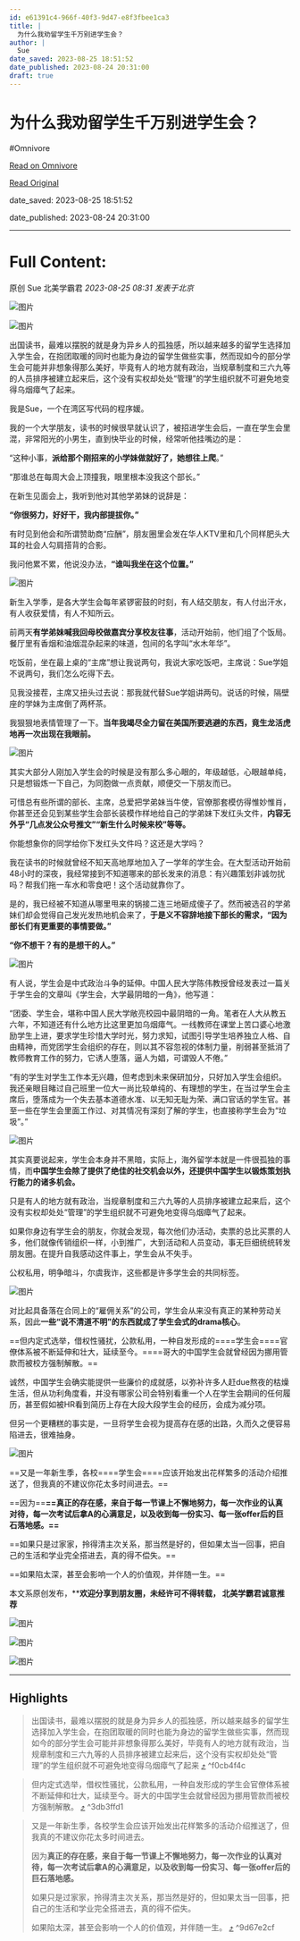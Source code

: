 ```yaml
---
id: e61391c4-966f-40f3-9d47-e8f3fbee1ca3
title: |
  为什么我劝留学生千万别进学生会？
author: |
  Sue
date_saved: 2023-08-25 18:51:52
date_published: 2023-08-24 20:31:00
draft: true
---
```


# 为什么我劝留学生千万别进学生会？
#Omnivore

[Read on Omnivore](https://omnivore.app/me/-18a2ee596c5)

[Read Original](https://mp.weixin.qq.com/s/uUZYOhPWepHR0LKmVgFJ6w)

date_saved: 2023-08-25 18:51:52

date_published: 2023-08-24 20:31:00

--- 

# Full Content: 

原创  Sue  北美学霸君 _2023-08-25 08:31_ _发表于北京_ 

![图片](https://proxy-prod.omnivore-image-cache.app/0x0,suMCv-U7OnnWDafD1HhRhnl3DISGfjR9sVmLOGxfeGtg/https://mmbiz.qpic.cn/mmbiz_jpg/NPd0xqhsvfl8lZgWOUc6qw5RWIqnpccKkO66zWVV7G6sriacRCv1GWtkicYVqRlpw20bxj2sfOPzFS343KZRPUug/640?wx_fmt=jpeg&wxfrom=5&wx_lazy=1&wx_co=1)  

![图片](https://proxy-prod.omnivore-image-cache.app/0x0,s15j1F_QEjK6zD6bJjgyIhkloGJfS9CKzyZEiuo6qDoA/https://mmbiz.qpic.cn/sz_mmbiz_png/NPd0xqhsvflRoicMGGuZU1D86ZqYQrxS7pCd5ic5hUKAoBpPsgBRSBnzANmFJHudr5RX8CP1Aq2wOvFicf1eTiabpA/640?wx_fmt=png)

出国读书，最难以摆脱的就是身为异乡人的孤独感，所以越来越多的留学生选择加入学生会，在抱团取暖的同时也能为身边的留学生做些实事，然而现如今的部分学生会可能并非想象得那么美好，毕竟有人的地方就有政治，当规章制度和三六九等的人员排序被建立起来后，这个没有实权却处处“管理”的学生组织就不可避免地变得乌烟瘴气了起来。

我是Sue，一个在湾区写代码的程序媛。

我的一个大学朋友，读书的时候很早就认识了，被招进学生会后，一直在学生会里混，非常阳光的小男生，直到快毕业的时候，经常听他挂嘴边的是：

“这种小事，**派给那个刚招来的小学妹做就好了，她想往上爬**。”

“那谁总在每周大会上顶撞我，眼里根本没我这个部长。”

在新生见面会上，我听到他对其他学弟妹的说辞是：

**“你很努力，好好干，我内部提拔你。”**

有时见到他会和所谓赞助商“应酬”，朋友圈里会发在华人KTV里和几个同样肥头大耳的社会人勾肩搭背的合影。

我问他累不累，他说没办法，**“谁叫我坐在这个位置。”**

![图片](https://proxy-prod.omnivore-image-cache.app/0x0,sq6IDhZp68YQ8JbdIuymoP33ZnrmOuTFaKSunQgOq55o/https://mmbiz.qpic.cn/sz_mmbiz_jpg/NPd0xqhsvfnlXXqv9ibh6uRH0EedumDPp459HGc8ePweCDdMe7Kt6r5wKZib3PVYX322ldicqPXNO6wpRtexUGw7w/640?wx_fmt=jpeg)

新生入学季，是各大学生会每年紧锣密鼓的时刻，有人结交朋友，有人付出汗水，有人收获爱情，有人不知所云。

前两天**有学弟妹喊我回母校做嘉宾分享校友往事**，活动开始前，他们组了个饭局。餐厅里有香烟和油烟混杂起来的味道，包间的名字叫“水木年华”。

吃饭前，坐在最上桌的“主席”想让我说两句，我说大家吃饭吧，主席说：Sue学姐不说两句，我们怎么吃得下去。

见我没接茬，主席又扭头过去说：那我就代替Sue学姐讲两句。说话的时候，隔壁座的学妹为主席倒了两杯茶。

我狠狠地表情管理了一下。**当年我竭尽全力留在美国所要逃避的东西，竟生龙活虎地再一次出现在我眼前。**

![图片](https://proxy-prod.omnivore-image-cache.app/0x0,spzyM2KQfZmQQ1KQYpNl6sl6cJNU03v5EmILmiscYuwk/https://mmbiz.qpic.cn/sz_mmbiz_jpg/NPd0xqhsvfnlXXqv9ibh6uRH0EedumDPpuquJC20a0m6icWF6iaRLX6uviahdlibfnoiaeYnhDGv8AlvW9GdDyfuibzJA/640?wx_fmt=jpeg)

其实大部分人刚加入学生会的时候是没有那么多心眼的，年级越低，心眼越单纯，只是想锻炼一下自己，为同胞做一点贡献，顺便交一下朋友而已。

可惜总有些所谓的部长、主席，总爱把学弟妹当牛使，官僚那套模仿得惟妙惟肖，你甚至还会见到某些学生会部长装模作样地给自己的学弟妹下发红头文件，**内容无外乎“几点发公众号推文”“新生什么时候来校”等等。**

你能想象你的同学给你下发红头文件吗？这还是大学吗？

我在读书的时候就曾经不知天高地厚地加入了一学年的学生会。在大型活动开始前48小时的深夜，我经常接到不知道哪来的部长发来的消息：有兴趣策划非诚勿扰吗？帮我们拖一车水和零食吧！这个活动就靠你了。

是的，我已经被不知道从哪里甩来的锅接二连三地砸成傻子了。然而被选召的学弟妹们却会觉得自己发光发热地机会来了，**于是义不容辞地接下部长的需求，“因为部长们有更重要的事情要做。”**

**“你不想干？有的是想干的人。”**

![图片](https://proxy-prod.omnivore-image-cache.app/0x0,sIaG25ccSslrzOOpdM7OAVEw-yY4n9WWk9pA86G15R6A/https://mmbiz.qpic.cn/sz_mmbiz_jpg/NPd0xqhsvfnlXXqv9ibh6uRH0EedumDPppRgEjQOWRBsrc1E2Q2yYqFFxZAWsoSAKGym7U6qhnKtVoKrAYCNtHw/640?wx_fmt=jpeg)

有人说，学生会是中式政治斗争的延伸。中国人民大学陈伟教授曾经发表过一篇关于学生会的文章叫《学生会，大学最阴暗的一角》，他写道：

“团委、学生会，堪称中国人民大学敞亮校园中最阴暗的一角。笔者在人大从教五六年，不知道还有什么地方比这里更加乌烟瘴气。一线教师在课堂上苦口婆心地激励学生上进，要求学生珍惜大学时光，努力求知，试图引导学生培养独立人格、自由精神，而党团学生会组织的存在，则以其不容忽视的体制力量，削弱甚至抵消了教师教育工作的努力，它诱人堕落，逼人为娼，可谓毁人不倦。”

“有的学生对学生工作本无兴趣，但考虑到未来保研加分，只好加入学生会组织。我还亲眼目睹过自己班里一位大一尚比较单纯的、有理想的学生，在当过学生会主席后，堕落成为一个失去基本道德水准、以无知无耻为荣、满口官话的学生官。甚至一些在学生会里面工作过、对其情况有深刻了解的学生，也直接称学生会为“垃圾”。”

![图片](https://proxy-prod.omnivore-image-cache.app/0x0,sU7ky5wGn2m0dZDK1NcHoiHhOuSgNxgoUktS9-7QzLng/https://mmbiz.qpic.cn/sz_mmbiz_jpg/NPd0xqhsvfnlXXqv9ibh6uRH0EedumDPpGChzoWPpm6o5SebtYXiaT9MnXuK2Nf8FM2Z1977B6tae86ba4XIAu6Q/640?wx_fmt=jpeg)

其实真要说起来，学生会本身并不黑暗，实际上，海外留学本就是一件很孤独的事情，而**中国学生会除了提供了绝佳的社交机会以外，还提供中国学生以锻炼策划执行能力的诸多机会。**

只是有人的地方就有政治，当规章制度和三六九等的人员排序被建立起来后，这个没有实权却处处“管理”的学生组织就不可避免地变得乌烟瘴气了起来。

如果你身边有学生会的朋友，你就会发现，每次他们办活动，卖票的总比买票的人多，他们就像传销组织一样，小到推广，大到活动和人员变动，事无巨细统统转发朋友圈。在提升自我感动这件事上，学生会从不失手。

公权私用，明争暗斗，尔虞我诈，这些都是许多学生会的共同标签。

![图片](https://proxy-prod.omnivore-image-cache.app/0x0,sNEO0Cx7r1K_7pSAsSBRyC3pHIPJXDzxa-WruhCZ8xYA/https://mmbiz.qpic.cn/sz_mmbiz_jpg/NPd0xqhsvfnlXXqv9ibh6uRH0EedumDPpY0yWWILKiaLHUd9jogcH8ZsEKTZBobeLicXLZZKl4OIwcDphicImKClXg/640?wx_fmt=jpeg)

对比起具备落在合同上的“雇佣关系”的公司，学生会从来没有真正的某种劳动关系，因此**一些“说不清道不明”的东西就成了学生会式的drama核心**。

==但内定式选举，借权性骚扰，公款私用，一种自发形成的====学生会====官僚体系被不断延伸和壮大，延续至今。====哥大的中国学生会就曾经因为挪用管款而被校方强制解散。==

诚然，中国学生会确实能提供一些廉价的成就感，以弥补许多人赶due熬夜的枯燥生活，但从功利角度看，并没有哪家公司会特别看重一个人在学生会期间的任何履历，甚至假如被HR看到简历上存在大段大段学生会的经历，会成为减分项。

但另一个更糟糕的事实是，一旦将学生会视为提高存在感的出路，久而久之便容易陷进去，很难抽身。

![图片](https://proxy-prod.omnivore-image-cache.app/0x0,sUUVnPrs8vou9ecX7_l0-hqOdF_FeFZ19hdnOz14rxX4/https://mmbiz.qpic.cn/sz_mmbiz_jpg/NPd0xqhsvfnlXXqv9ibh6uRH0EedumDPpNAialThgbyXkyPF79cv4jGRTHUp93TTNicwtHQwZgibTQrCTHDav8rHxQ/640?wx_fmt=jpeg)

==又是一年新生季，各校====学生会====应该开始发出花样繁多的活动介绍推送了，但我真的不建议你花太多时间进去。==

==因为==**==真正的存在感，来自于每一节课上不懈地努力，每一次作业的认真对待，每一次考试后拿A的心满意足，以及收到每一份实习、每一张offer后的巨石落地感。==**

==如果只是过家家，拎得清主次关系，那当然是好的，但如果太当一回事，把自己的生活和学业完全搭进去，真的得不偿失。==

==如果陷太深，甚至会影响一个人的价值观，并伴随一生。==

本文系原创发布，****欢迎分享到朋友圈，未经许可不得转载， 北美学霸君诚意推荐**

![图片](https://proxy-prod.omnivore-image-cache.app/0x0,skefIOzH1XUeom0jjoCiGJ1DDgwnjrHIWvuUpZ0QcKo8/https://mmbiz.qpic.cn/mmbiz_jpg/NPd0xqhsvfl8lZgWOUc6qw5RWIqnpccKASdtmaDGAa3hPoGicK8zEwaalmSiaCkDuPr2piayBRwbBfTalBicxIMwFQ/640?wx_fmt=jpeg&wxfrom=5&wx_lazy=1&wx_co=1)

![图片](https://proxy-prod.omnivore-image-cache.app/0x0,skcMpbOZE7LouMx_d5w5r7lGR0vGHe_TGu-CMT6SKmk0/https://mmbiz.qpic.cn/mmbiz_jpg/NPd0xqhsvfl8lZgWOUc6qw5RWIqnpccKDgI40kcAERZ46q94UYpUDGSym7yh9VhTdhiawE71qDvamE34mGZwYaw/640?wx_fmt=jpeg&wxfrom=5&wx_lazy=1&wx_co=1)

![图片](https://proxy-prod.omnivore-image-cache.app/0x0,srOjkONPOt0c2YoAtRAvFt6NQkMkOxzSS0W5M6D_CgAI/https://mmbiz.qpic.cn/mmbiz_png/NPd0xqhsvfl8lZgWOUc6qw5RWIqnpccK0hJWibNy15ia7sJsx17EjuEb0eicr6siaWHHkWcLwBkA1hIEXecBLdxn9Q/640?wx_fmt=png&wxfrom=5&wx_lazy=1&wx_co=1)

---

## Highlights

> 出国读书，最难以摆脱的就是身为异乡人的孤独感，所以越来越多的留学生选择加入学生会，在抱团取暖的同时也能为身边的留学生做些实事，然而现如今的部分学生会可能并非想象得那么美好，毕竟有人的地方就有政治，当规章制度和三六九等的人员排序被建立起来后，这个没有实权却处处“管理”的学生组织就不可避免地变得乌烟瘴气了起来 [⤴️](https://omnivore.app/me/-18a2ee596c5#f0cb4f4c-1a96-449a-be79-b2e70d632b43)  ^f0cb4f4c

> 但内定式选举，借权性骚扰，公款私用，一种自发形成的学生会官僚体系被不断延伸和壮大，延续至今。哥大的中国学生会就曾经因为挪用管款而被校方强制解散。 [⤴️](https://omnivore.app/me/-18a2ee596c5#3db3ffd1-4c57-45bf-8f40-5444f0c226d0)  ^3db3ffd1

> 又是一年新生季，各校学生会应该开始发出花样繁多的活动介绍推送了，但我真的不建议你花太多时间进去。
> 
> 因为**真正的存在感，来自于每一节课上不懈地努力，每一次作业的认真对待，每一次考试后拿A的心满意足，以及收到每一份实习、每一张offer后的巨石落地感。**
> 
> 如果只是过家家，拎得清主次关系，那当然是好的，但如果太当一回事，把自己的生活和学业完全搭进去，真的得不偿失。
> 
> 如果陷太深，甚至会影响一个人的价值观，并伴随一生。 [⤴️](https://omnivore.app/me/-18a2ee596c5#9d67e2cf-9015-4eb9-b497-c08c46279b7c)  ^9d67e2cf

